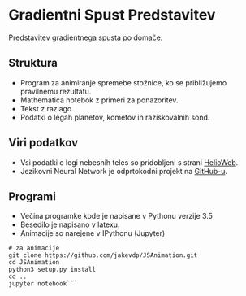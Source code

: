 # Gradientni Spust Predstavitev
Predstavitev gradientnega spusta po domače.

## Struktura
- Program za animiranje spremebe stožnice, ko se približujemo pravilnemu rezultatu.
- Mathematica notebok z primeri za ponazoritev.
- Tekst z razlago.
- Podatki o legah planetov, kometov in raziskovalnih sond.

## Viri podatkov
- Vsi podatki o legi nebesnih teles so pridobljeni s strani [HelioWeb](http://omniweb.gsfc.nasa.gov/coho/helios/heli.html).
- Jezikovni Neural Network je odprtokodni projekt na [GitHub-u](https://github.com/carykh/neuralNetworkLanguageDetection).

## Programi
- Večina programke kode je napisane v Pythonu verzije 3.5
- Besedilo je napisano v latexu.
- Animacije so narejene v IPythonu (Jupyter)

```pip3 install jupyter
# za animacije
git clone https://github.com/jakevdp/JSAnimation.git
cd JSAnimation
python3 setup.py install
cd ..
jupyter notebook```
